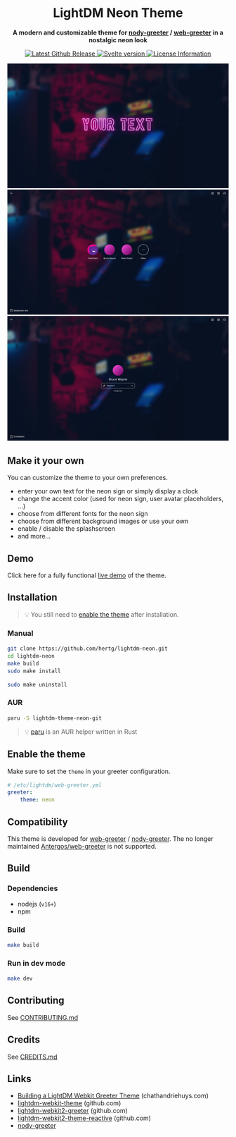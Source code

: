 <div align="center">
  <h1><strong>LightDM Neon Theme</strong></h1>
  <p>
    <strong>A modern and customizable theme for <a href="https://github.com/JezerM/nody-greeter">nody-greeter</a> / <a href="https://github.com/JezerM/web-greeter">web-greeter</a> in a nostalgic neon look</strong>
  </p>
  <p>
    <a href="https://github.com/hertg/lightdm-neon/releases">
        <img alt="Latest Github Release" src="https://img.shields.io/github/v/tag/hertg/lightdm-neon?logo=github" />
    </a>
    <a href="https://hertg.github.io/lightdm-neon/">
        <img alt="Svelte version" src="https://img.shields.io/github/package-json/dependency-version/hertg/lightdm-neon/dev/svelte?logo=svelte">
    </a>
    <a href="#">
        <img alt="License Information" src="https://img.shields.io/github/license/hertg/lightdm-neon?logo=gnu">
    </a>
  </p>
</div>

![Splashscreen](./docs/splash.jpg)
![User Selection](./docs/users.jpg)
![Password Prompt](./docs/password.jpg)

## Make it your own
You can customize the theme to your own preferences.
- enter your own text for the neon sign or simply display a clock
- change the accent color (used for neon sign, user avatar placeholders, ...)
- choose from different fonts for the neon sign
- choose from different background images or use your own
- enable / disable the splashscreen
- and more...

## Demo
Click here for a fully functional [live demo](https://hertg.github.io/lightdm-neon/) of the theme.

## Installation
> :bulb: You still need to [enable the theme](#enable-the-theme) after installation.
### Manual
```sh
git clone https://github.com/hertg/lightdm-neon.git
cd lightdm-neon
make build
sudo make install
```
```sh
sudo make uninstall
```

### AUR
```sh
paru -S lightdm-theme-neon-git
```
> :bulb: [paru](https://github.com/Morganamilo/paru) is an AUR helper written in Rust

## Enable the theme
Make sure to set the `theme` in your greeter configuration.
```yaml
# /etc/lightdm/web-greeter.yml
greeter:
    theme: neon
```

## Compatibility
This theme is developed for [web-greeter](https://github.com/JezerM/web-greeter) / [nody-greeter](https://github.com/JezerM/nody-greeter). The no longer maintained [Antergos/web-greeter](https://github.com/Antergos/web-greeter) is not supported.

## Build
### Dependencies
- nodejs (`v16+`)
- npm

### Build
```sh
make build
```

### Run in dev mode
```sh
make dev
```

## Contributing
See [CONTRIBUTING.md](https://github.com/hertg/lightdm-neon/blob/main/CONTRIBUTING.md)

## Credits
See [CREDITS.md](https://github.com/hertg/lightdm-neon/blob/main/CREDITS.md)

## Links
- [Building a LightDM Webkit Greeter Theme](https://www.chathandriehuys.com/blog/posts/2021/01/building-a-lightdm-webkit-greeter-theme/) (chathandriehuys.com)
- [lightdm-webkit-theme](https://github.com/cdriehuys/lightdm-webkit-theme) (github.com)
- [lightdm-webkit2-greeter](https://github.com/antergos/web-greeter) (github.com)
- [lightdm-webkit2-theme-reactive](https://github.com/gitneeraj/lightdm-webkit2-theme-reactive) (github.com)
- [nody-greeter](https://github.com/JezerM/nody-greeter)